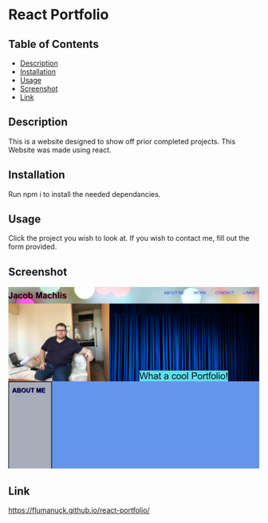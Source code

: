# React Portfolio

## Table of Contents

- [Description](#description)
- [Installation](#installation)
- [Usage](#usage)
- [Screenshot](#screenshot)
- [Link](#link)

## Description

This is a website designed to show off prior completed projects. This Website was made using react.

## Installation

Run npm i to install the needed dependancies.

## Usage

Click the project you wish to look at. If you wish to contact me, fill out the form provided.

## Screenshot

![Screenshot of Site](./src/images/site-screenshot.PNG)

## Link

https://flumanuck.github.io/react-portfolio/

